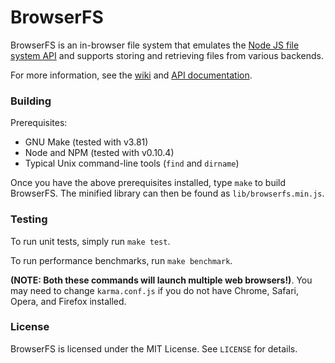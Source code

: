 BrowserFS
=========

BrowserFS is an in-browser file system that emulates the [Node JS file system API](http://nodejs.org/api/fs.html) and supports storing and retrieving files from various backends.

For more information, see the [wiki](https://github.com/jvilk/BrowserFS/wiki) and [API documentation](http://jvilk.github.io/BrowserFS/).

### Building

Prerequisites:

* GNU Make (tested with v3.81)
* Node and NPM (tested with v0.10.4)
* Typical Unix command-line tools (`find` and `dirname`)

Once you have the above prerequisites installed, type `make` to build BrowserFS. The minified library can then be found as `lib/browserfs.min.js`.

### Testing

To run unit tests, simply run `make test`.

To run performance benchmarks, run `make benchmark`.

**(NOTE: Both these commands will launch multiple web browsers!)**. You may need to change `karma.conf.js` if you do not have Chrome, Safari, Opera, and Firefox installed.

### License

BrowserFS is licensed under the MIT License. See `LICENSE` for details.
